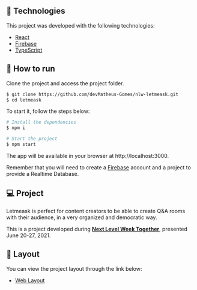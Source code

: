 

## 🧪 Technologies

This project was developed with the following technologies:

- [React](https://reactjs.org)
- [Firebase](https://firebase.google.com/)
- [TypeScript](https://www.typescriptlang.org/)

## 🚀 How to run

Clone the project and access the project folder.

```bash
$ git clone https://github.com/devMatheus-Gomes/nlw-letmeask.git
$ cd letmeask
```

To start it, follow the steps below:
```bash
# Install the dependencies
$ npm i

# Start the project
$ npm start

```
The app will be available in your browser at http://localhost:3000.

Remember that you will need to create a [Firebase](https://firebase.google.com/) account and a project to provide a Realtime Database.

## 💻 Project

Letmeask is perfect for content creators to be able to create Q&A rooms with their audience, in a very organized and democratic way. 

This is a project developed during **[Next Level Week Together](https://nextlevelweek.com/)**, presented June 20-27, 2021.


## 🔖 Layout

You can view the project layout through the link below:

- [Web Layout](https://www.figma.com/file/u0BQK8rCf2KgzcukdRRCWh/Letmeask/duplicate) 

